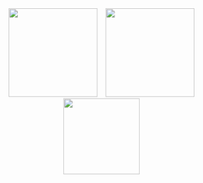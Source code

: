 <div style="align-items: center; align-self: center; align-content: center; text-align: center;" class='container'>
<img style="margin:auto; height: 175px;" class="img" src="https://github-readme-stats.vercel.app/api?username=NaCl117&show_icons=true&icon_color=d35482&title_color=d35482&text_color=39290f&border_radius=10&bg_color=f0e0c5&rank_icon=percentile&border_color=d35482&ring_color=b62f60&include_all_commits=true&custom_title=🌸Estatísticas🌸")/>        
  &nbsp;&nbsp;
<img style="margin:auto; height: 175px;" class="img" src="https://github-readme-stats.vercel.app/api/top-langs/?username=NaCl117&title_color=d35482&text_color=39290f&border_radius=5&bg_color=f0e0c5&border_color=d35482&custom_title=🌸Linguagens🌸&langs_count=6&layout=compact" />
</div>
<div style="align-items: center; align-self: center; align-content: center; text-align: center;" class='container'>
  <img style="margin:auto; height: 150px;" class="img" src="https://github.com/NaCl117/NaCl117/blob/output/github-contribution-grid-snake2.svg" />
</div>
